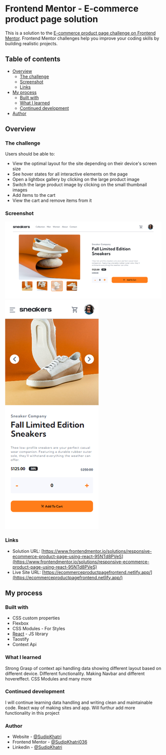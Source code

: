 # Frontend Mentor - E-commerce product page solution

This is a solution to the [E-commerce product page challenge on Frontend Mentor](https://www.frontendmentor.io/challenges/ecommerce-product-page-UPsZ9MJp6). Frontend Mentor challenges help you improve your coding skills by building realistic projects.

## Table of contents

- [Overview](#overview)
  - [The challenge](#the-challenge)
  - [Screenshot](#screenshot)
  - [Links](#links)
- [My process](#my-process)
  - [Built with](#built-with)
  - [What I learned](#what-i-learned)
  - [Continued development](#continued-development)
- [Author](#author)

## Overview

### The challenge

Users should be able to:

- View the optimal layout for the site depending on their device's screen size
- See hover states for all interactive elements on the page
- Open a lightbox gallery by clicking on the large product image
- Switch the large product image by clicking on the small thumbnail images
- Add items to the cart
- View the cart and remove items from it

### Screenshot

![](./src/assets/desktopsscart.png)
![](./src/assets/mobilesscart.png)

### Links

- Solution URL: [https://www.frontendmentor.io/solutions/responsive-ecommerce-product-page-using-react-95NTd8PVeS](https://www.frontendmentor.io/solutions/responsive-ecommerce-product-page-using-react-95NTd8PVeS)
- Live Site URL: [https://ecommerceproductpagefrontend.netlify.app/](https://ecommerceproductpagefrontend.netlify.app/)

## My process

### Built with

- CSS custom properties
- Flexbox
- CSS Modules - For Styles
- [React](https://reactjs.org/) - JS library
- Taostify
- Context Api

### What I learned

Strong Grasp of context api handling data showing different layout based on different device. Different functionality. Making Navbar and different hovereffect. CSS Modules and many more

### Continued development

I will continue learning data handling and writing clean and maintainable code. React way of making sites and app. Will furthur add more functionality in this project

### Author

- Website - [@SudipKhatri](https://sudipkhatri.netlify.app/)
- Frontend Mentor - [@SudipKhatri036](https://www.frontendmentor.io/profile/SudipKhatri036)
- Linkedin - [@SudipKhatri](https://www.linkedin.com/in/sudip-khatri-a72a6a27b/)
